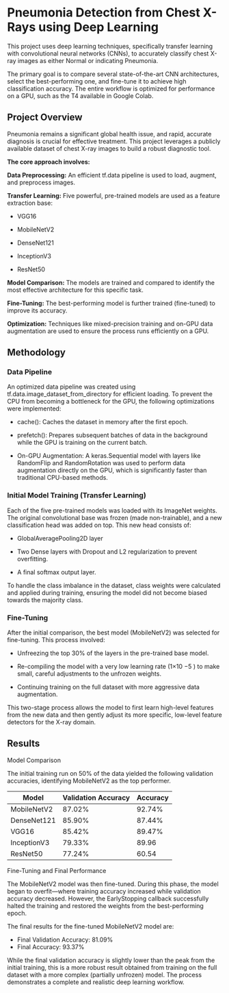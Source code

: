 # Pneumonia Detection from Chest X-Rays using Deep Learning

This project uses deep learning techniques, specifically transfer learning with convolutional neural networks (CNNs), to accurately classify chest X-ray images as either Normal or indicating Pneumonia.

The primary goal is to compare several state-of-the-art CNN architectures, select the best-performing one, and fine-tune it to achieve high classification accuracy. The entire workflow is optimized for performance on a GPU, such as the T4 available in Google Colab.


## Project Overview
Pneumonia remains a significant global health issue, and rapid, accurate diagnosis is crucial for effective treatment. This project leverages a publicly available dataset of chest X-ray images to build a robust diagnostic tool.

**The core approach involves:**

**Data Preprocessing:** An efficient tf.data pipeline is used to load, augment, and preprocess images.

**Transfer Learning:** Five powerful, pre-trained models are used as a feature extraction base:

- VGG16

- MobileNetV2

- DenseNet121

- InceptionV3

- ResNet50

**Model Comparison:** The models are trained and compared to identify the most effective architecture for this specific task.

**Fine-Tuning:** The best-performing model is further trained (fine-tuned) to improve its accuracy.

**Optimization:** Techniques like mixed-precision training and on-GPU data augmentation are used to ensure the process runs efficiently on a GPU.


## Methodology 

### Data Pipeline

An optimized data pipeline was created using tf.data.image_dataset_from_directory for efficient loading. To prevent the CPU from becoming a bottleneck for the GPU, the following optimizations were implemented:

- cache(): Caches the dataset in memory after the first epoch.

- prefetch(): Prepares subsequent batches of data in the background while the GPU is training on the current batch.

- On-GPU Augmentation: A keras.Sequential model with layers like RandomFlip and RandomRotation was used to perform data augmentation directly on the GPU, which is significantly faster than traditional CPU-based methods.

### Initial Model Training (Transfer Learning)

Each of the five pre-trained models was loaded with its ImageNet weights. The original convolutional base was frozen (made non-trainable), and a new classification head was added on top. This new head consists of:

- GlobalAveragePooling2D layer

- Two Dense layers with Dropout and L2 regularization to prevent overfitting.

- A final softmax output layer.

To handle the class imbalance in the dataset, class weights were calculated and applied during training, ensuring the model did not become biased towards the majority class.

### Fine-Tuning

After the initial comparison, the best model (MobileNetV2) was selected for fine-tuning. This process involved:

- Unfreezing the top 30% of the layers in the pre-trained base model.

- Re-compiling the model with a very low learning rate (1×10 
−5
 ) to make small, careful adjustments to the unfrozen weights.

- Continuing training on the full dataset with more aggressive data augmentation.

This two-stage process allows the model to first learn high-level features from the new data and then gently adjust its more specific, low-level feature detectors for the X-ray domain.

## Results
Model Comparison

The initial training run on 50% of the data yielded the following validation accuracies, identifying MobileNetV2 as the top performer.

| Model	  |  Validation Accuracy | Accuracy |
|----------|---------------------|----------|
|MobileNetV2	|87.02%|92.74%|
|DenseNet121	|85.90%|87.44%|
|VGG16	|85.42%|89.47%|
|InceptionV3	|79.33%|89.96|
|ResNet50	|77.24%|60.54|

Fine-Tuning and Final Performance

The MobileNetV2 model was then fine-tuned. During this phase, the model began to overfit—where training accuracy increased while validation accuracy decreased. However, the EarlyStopping callback successfully halted the training and restored the weights from the best-performing epoch.

The final results for the fine-tuned MobileNetV2 model are:

- Final Validation Accuracy: 81.09%
- Final Accuracy: 93.37%

While the final validation accuracy is slightly lower than the peak from the initial training, this is a more robust result obtained from training on the full dataset with a more complex (partially unfrozen) model. The process demonstrates a complete and realistic deep learning workflow.



